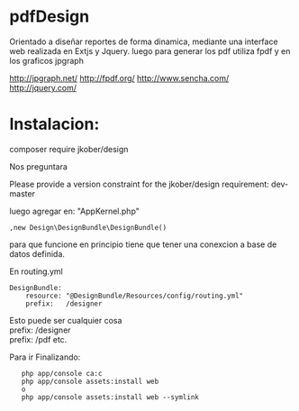 pdfDesign
=========
Orientado a diseñar reportes de forma dinamica, mediante una interface web realizada en Extjs y Jquery.
luego para generar los pdf utiliza fpdf y en los graficos jpgraph

http://jpgraph.net/
http://fpdf.org/
http://www.sencha.com/
http://jquery.com/



Instalacion:
============
composer require jkober/design

Nos preguntara

Please provide a version constraint for the jkober/design requirement: dev-master


luego agregar en:
"AppKernel.php"

    ,new Design\DesignBundle\DesignBundle()

para que funcione en principio tiene que tener una conexcion a base de datos definida.

En routing.yml

    DesignBundle:
        resource: "@DesignBundle/Resources/config/routing.yml"
        prefix:   /designer

Esto puede ser cualquier cosa    
      prefix:   /designer    
      prefix:   /pdf etc.          

Para ir Finalizando:

       php app/console ca:c
       php app/console assets:install web
       o
       php app/console assets:install web --symlink
         
